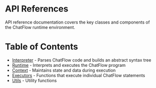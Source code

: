 # API References

API reference documentation covers the key classes and components of the ChatFlow runtime environment.

# Table of Contents

- [Interpreter](interpreter.md) - Parses ChatFlow code and builds an abstract syntax tree
- [Runtime](runtime.md) - Interprets and executes the ChatFlow program 
- [Context](context.md) - Maintains state and data during execution
- [Executors](executors.md) - Functions that execute individual ChatFlow statements
- [Utils](utils.md) - Utility functions